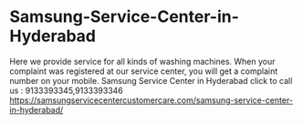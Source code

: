 # Samsung-Service-Center-in-Hyderabad
Here we provide service for all kinds of washing machines. When your complaint was registered at our service center, you will get a complaint number on your mobile. Samsung Service Center in Hyderabad click to call us : 9133393345,9133393346    https://samsungservicecentercustomercare.com/samsung-service-center-in-hyderabad/
